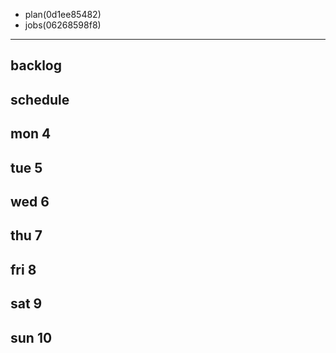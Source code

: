 
- plan(0d1ee85482)
- jobs(06268598f8)
---

## backlog


## schedule
## mon 4
## tue 5
## wed 6
## thu 7
## fri 8
## sat 9
## sun 10
